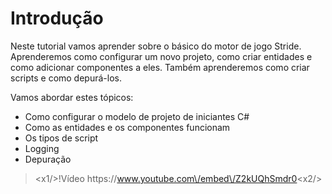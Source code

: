 # Introdução

Neste tutorial vamos aprender sobre o básico do motor de jogo Stride. Aprenderemos como configurar um novo projeto, como criar entidades e como adicionar componentes a eles. Também aprenderemos como criar scripts e como depurá-los.

Vamos abordar estes tópicos:

- Como configurar o modelo de projeto de iniciantes C#
- Como as entidades e os componentes funcionam
- Os tipos de script
- Logging
- Depuração

> <x1\/>!Vídeo https:\/\/www.youtube.com\/embed\/Z2kUQhSmdr0<x2\/>